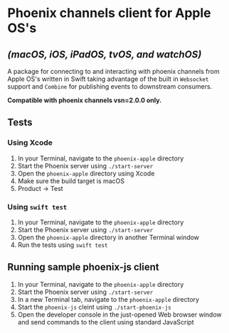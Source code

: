 # Phoenix channels client for Apple OS's

## _(macOS, iOS, iPadOS, tvOS, and watchOS)_

A package for connecting to and interacting with phoenix channels from Apple OS's written in Swift taking advantage of the built in `Websocket` support and `Combine` for publishing events to downstream consumers.

**Compatible with phoenix channels vsn=2.0.0 only.**

## Tests

### Using Xcode

1. In your Terminal, navigate to the `phoenix-apple` directory
2. Start the Phoenix server using `./start-server`
3. Open the `phoenix-apple` directory using Xcode
4. Make sure the build target is macOS
5. Product -> Test

### Using `swift test`

1. In your Terminal, navigate to the `phoenix-apple` directory
2. Start the Phoenix server using `./start-server`
3. Open the `phoenix-apple` directory in another Terminal window
4. Run the tests using `swift test`

## Running sample phoenix-js client

1. In your Terminal, navigate to the `phoenix-apple` directory
2. Start the Phoenix server using `./start-server`
3. In a new Terminal tab, navigate to the `phoenix-apple` directory
4. Start the `phoenix-js` cleint using `./start-phoenix-js`
5. Open the developer console in the just-opened Web browser window and send commands to the client using standard JavaScript 

